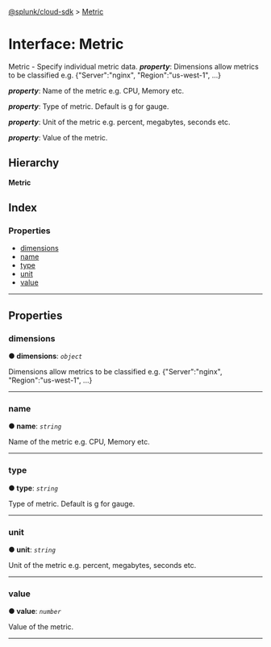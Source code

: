[@splunk/cloud-sdk](../README.md) > [Metric](../interfaces/metric.md)

# Interface: Metric

Metric - Specify individual metric data.
*__property__*: Dimensions allow metrics to be classified e.g. {"Server":"nginx", "Region":"us-west-1", ...}

*__property__*: Name of the metric e.g. CPU, Memory etc.

*__property__*: Type of metric. Default is g for gauge.

*__property__*: Unit of the metric e.g. percent, megabytes, seconds etc.

*__property__*: Value of the metric.

## Hierarchy

**Metric**

## Index

### Properties

* [dimensions](metric.md#dimensions)
* [name](metric.md#name)
* [type](metric.md#type)
* [unit](metric.md#unit)
* [value](metric.md#value)

---

## Properties

<a id="dimensions"></a>

###  dimensions

**● dimensions**: *`object`*

Dimensions allow metrics to be classified e.g. {"Server":"nginx", "Region":"us-west-1", ...}

___
<a id="name"></a>

###  name

**● name**: *`string`*

Name of the metric e.g. CPU, Memory etc.

___
<a id="type"></a>

###  type

**● type**: *`string`*

Type of metric. Default is g for gauge.

___
<a id="unit"></a>

###  unit

**● unit**: *`string`*

Unit of the metric e.g. percent, megabytes, seconds etc.

___
<a id="value"></a>

###  value

**● value**: *`number`*

Value of the metric.

___

